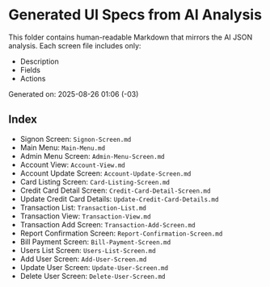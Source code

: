 # Generated UI Specs from AI Analysis

This folder contains human-readable Markdown that mirrors the AI JSON analysis. Each screen file includes only:
- Description
- Fields
- Actions

Generated on: 2025-08-26 01:06 (-03)

## Index
- Signon Screen: `Signon-Screen.md`
- Main Menu: `Main-Menu.md`
- Admin Menu Screen: `Admin-Menu-Screen.md`
- Account View: `Account-View.md`
- Account Update Screen: `Account-Update-Screen.md`
- Card Listing Screen: `Card-Listing-Screen.md`
- Credit Card Detail Screen: `Credit-Card-Detail-Screen.md`
- Update Credit Card Details: `Update-Credit-Card-Details.md`
- Transaction List: `Transaction-List.md`
- Transaction View: `Transaction-View.md`
- Transaction Add Screen: `Transaction-Add-Screen.md`
- Report Confirmation Screen: `Report-Confirmation-Screen.md`
- Bill Payment Screen: `Bill-Payment-Screen.md`
- Users List Screen: `Users-List-Screen.md`
- Add User Screen: `Add-User-Screen.md`
- Update User Screen: `Update-User-Screen.md`
- Delete User Screen: `Delete-User-Screen.md`
